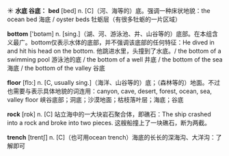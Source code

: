 ☀ <span class="category">**水底 谷底：**</span>
<span class="vocabulary">**bed**</span> [bed] 
<span class="definition">n. [C]（河、海等的）底。强调一种床状地貌：</span>the ocean bed 海底 / oyster beds 牡蛎层（有很多牡蛎的一片区域）

<span class="vocabulary">**bottom**</span> ['bɒtəm] 
<span class="definition">n. [sing.]（湖、河、游泳池、井、山谷等的）底部。在本组含义最广。bottom仅表示水体的底部，并不强调该底部的任何特征：</span>He dived in and hit his head on the bottom. 他跳进水里，头撞到了水底。/ the bottom of a swimming pool 游泳池的底 / the bottom of a well 井底 / the bottom of the sea 海底 / the bottom of the valley 谷底

<span class="vocabulary">**floor**</span> [flɔ:] 
<span class="definition">n. [C, usually sing.]（海洋、山谷等的）底；（森林等的）地面。不过也需要与表示具体地貌的词连用：</span>canyon, cave, desert, forest, ocean, sea, valley floor 峡谷底部；洞底；沙漠地面；枯枝落叶层；海底；谷底 

<span class="vocabulary">**rock**</span> [rɒk] 
<span class="definition">n. [C] 站立海中的一大块岩石聚合体，即礁石：</span>The ship crashed into a rock and broke into two pieces. 这艘船撞上了一块礁石，断为两截。
           
<span class="vocabulary">**trench**</span> [trentʃ]
<span class="definition">n. [C]（也可用ocean trench）海底的长长的深海沟、大洋沟：</span>了解即可



